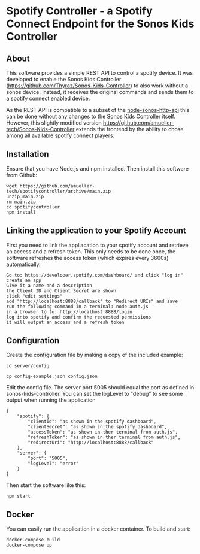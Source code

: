 # Spotify Controller - a Spotify Connect Endpoint for the Sonos Kids Controller

## About
This software provides a simple REST API to control a spotify device.
It was developed to enable the Sonos Kids Controller (https://github.com/Thyraz/Sonos-Kids-Controller) to also work without a sonos device. Instead, it receives the original commands and sends them to a spotify connect enabled device.

As the REST API is compatible to a subset of the [node-sonos-http-api](https://github.com/Thyraz/node-sonos-http-api) this can be done without any changes to the Sonos Kids Controller itself. However, this slightly modified version https://github.com/amueller-tech/Sonos-Kids-Controller extends the frontend by the ability to chose among all available spotify connect players.

## Installation
Ensure that you have Node.js and npm installed.
Then install this software from Github:
```
wget https://github.com/amueller-tech/spotifycontroller/archive/main.zip
unzip main.zip
rm main.zip
cd spotifycontroller
npm install
```

## Linking the application to your Spotify Account
First you need to link the appliacation to your spotify account and retrieve an access and a refresh token. This only needs to be done once, the software refreshes the access token (which expires every 3600s) automatically.
```
Go to: https://developer.spotify.com/dashboard/ and click "log in"
create an app
Give it a name and a description
the Client ID and Client Secret are shown
click "edit settings"
add "http://localhost:8888/callback" to "Redirect URIs" and save
run the following command in a terminal: node auth.js
in a browser to to: http://localhost:8888/login
log into spotify and confirm the requested permissions
it will output an access and a refresh token
```
## Configuration
Create the configuration file by making a copy of the included example:
```
cd server/config

cp config-example.json config.json
```
Edit the config file. The server port 5005 should equal the port as defined in sonos-kids-controller. You can set the logLevel to "debug" to see some output when running the application
```
{
    "spotify": {
        "clientId": "as shown in the spotify dashboard",
        "clientSecret": "as shown in the spotify dashboard",
        "accessToken": "as shown in ther terminal from auth.js",
        "refreshToken": "as shown in ther terminal from auth.js",
        "redirectUri": "http://localhost:8888/callback"
    },
    "server": {
        "port": "5005",
        "logLevel": "error"
    }
}
```
Then start the software like this:
```
npm start
```

## Docker
You can easily run the application in a docker container. To build and start:
`````
docker-compose build
docker-compose up
